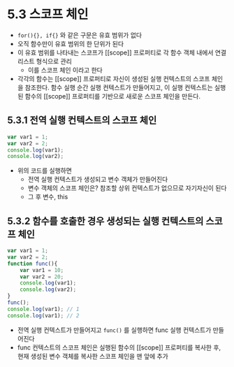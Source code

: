 # 5.3 스코프 체인
- `for(){}, if{}` 와 같은 구문은 유효 범위가 없다
- 오직 함수만이 유효 범위의 한 단위가 된다
- 이 유효 범위를 나타내는 스코프가 [[scope]] 프로퍼티로 각 함수 객체 내에서 연결 리스트 형식으로 관리
  - 이를 스코프 체인 이라고 한다
- 각각의 함수는 [[scope]] 프로퍼티로 자신이 생성된 실행 컨텍스트의 스코프 체인을 참조한다. 함수 실행 순간 실행 컨텍스트가 만들어지고, 이 실행 컨텍스트는 실행된 함수의 [[scope]] 프로퍼티를 기반으로 새로운 스코프 체인을 만든다.

## 5.3.1 전역 실행 컨텍스트의 스코프 체인
```javascript
var var1 = 1;
var var2 = 2;
console.log(var1);
console.log(var2);
```
- 위의 코드를 실행하면
  - 전역 실행 컨텍스트가 생성되고 변수 객체가 만들어진다
  - 변수 객체의 스코프 체인은? 참조할 상위 컨텍스트가 없으므로 자기자신이 된다
  - 그 후 변수, this

## 5.3.2 함수를 호출한 경우 생성되는 실행 컨텍스트의 스코프 체인
```javascript
var var1 = 1;
var var2 = 2;
function func(){
    var var1 = 10;
    var var2 = 20;
    console.log(var1);
    console.log(var2);
}
func();
console.log(var1); // 1
console.log(var1); // 2
```
- 전역 실행 컨텍스트가 만들어지고 `func()` 를 실행하면 func 실행 컨텍스트가 만들어진다
- func 컨텍스트의 스코프 체인은 실행된 함수의 [[scope]] 프로퍼티를 복사한 후, 현재 생성된 변수 객체를 복사한 스코프 체인을 맨 앞에 추가
